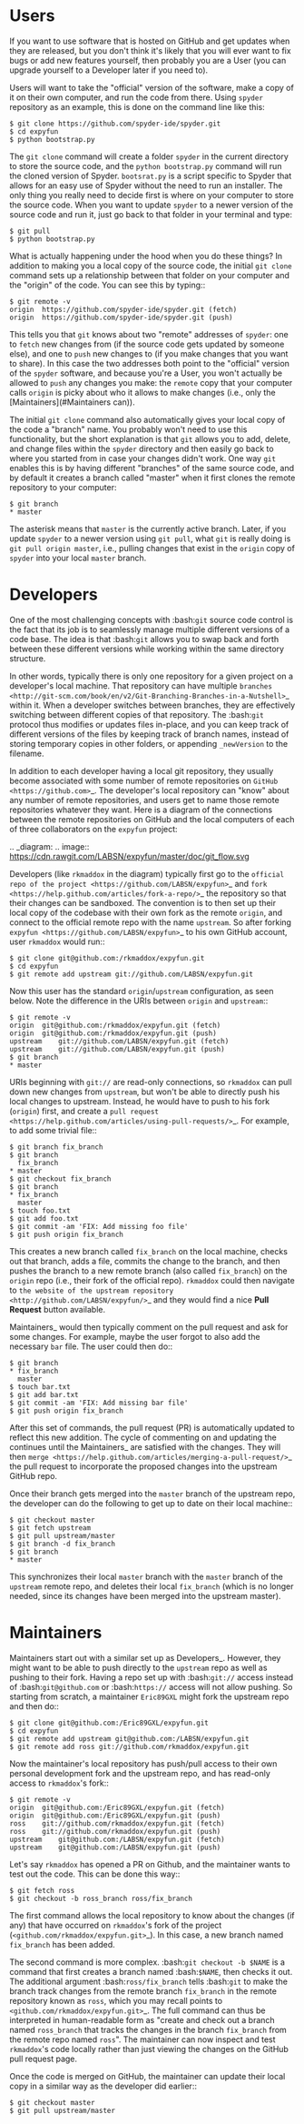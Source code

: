 # <a name="Users"></a>Users
If you want to use software that is hosted on GitHub and get updates when they
are released, but you don't think it's likely that you will ever want to fix
bugs or add new features yourself, then probably you are a User (you can upgrade
yourself to a Developer later if you need to).

Users will want to take the "official" version of the software, make a copy of
it on their own computer, and run the code from there. Using ``spyder``
repository as an example, this is done on the command line like this:

    $ git clone https://github.com/spyder-ide/spyder.git
    $ cd expyfun
    $ python bootstrap.py

The `git clone` command will create a folder ``spyder`` in the current
directory to store the source code, and the `python bootstrap.py`
command will run the cloned version of Spyder. `bootsrat.py` is a script specific to Spyder that allows for an easy use of Spyder without the need to run an installer. The only thing you really need to decide first is where on
your computer to store the source code. When you want to update ``spyder`` to a
newer version of the source code and run it, just go back to that folder in your terminal
and type:

    $ git pull
    $ python bootstrap.py

What is actually happening under the hood when you do these things? In addition
to making you a local copy of the source code, the initial `git clone`
command sets up a relationship between that folder on your computer and the
"origin" of the code. You can see this by typing::

    $ git remote -v
    origin	https://github.com/spyder-ide/spyder.git (fetch)
    origin	https://github.com/spyder-ide/spyder.git (push)

This tells you that `git` knows about two "remote" addresses of
``spyder``: one to ``fetch`` new changes from (if the source code gets updated
by someone else), and one to ``push`` new changes to (if you make changes that
you want to share). In this case the two addresses both point to the "official"
version of the ``spyder`` software, and because you're a User, you won't
actually be allowed to ``push`` any changes you make: the ``remote`` copy that
your computer calls ``origin`` is picky about who it allows to make changes
(i.e., only the [Maintainers](#Maintainers can)).

The initial `git clone` command also automatically gives your local copy
of the code a "branch" name. You probably won't need to use this functionality,
but the short explanation is that `git` allows you to add, delete, and
change files within the ``spyder`` directory and then easily go back to where
you started from in case your changes didn't work. One way `git` enables
this is by having different "branches" of the same source code, and by default
it creates a branch called "master" when it first clones the remote repository
to your computer:

    $ git branch
    * master

The asterisk means that ``master`` is the currently active branch. Later, if you
update ``spyder`` to a newer version using `git pull`, what `git`
is really doing is `git pull origin master`, i.e., pulling changes that
exist in the ``origin`` copy of ``spyder`` into your local ``master`` branch.

# <a name="Developers"></a>Developers

One of the most challenging concepts with :bash:`git` source code control
is the fact that its job is to seamlessly manage multiple different versions
of a code base. The idea is that :bash:`git` allows you to swap back and
forth between these different versions while working within the same directory
structure.

In other words, typically there is only one repository for a given project on
a developer's local machine. That repository can have multiple
`branches <http://git-scm.com/book/en/v2/Git-Branching-Branches-in-a-Nutshell>`_
within it.
When a developer switches between branches, they are effectively switching
between different copies of that repository. The :bash:`git` protocol thus
modifies or updates files in-place, and you can keep track of different versions
of the files by keeping track of branch names, instead of storing temporary
copies in other folders, or appending ``_newVersion`` to the filename.

In addition to each developer having a local git repository, they usually become
associated with some number of remote repositories on
`GitHub <https://github.com>`_. The developer's local repository can "know"
about any number of remote repositories, and users get to name those remote
repositories whatever they want. Here is a diagram of the connections between
the remote repositories on GitHub and the local computers of each of three
collaborators on the ``expyfun`` project:

.. _diagram:
.. image:: https://cdn.rawgit.com/LABSN/expyfun/master/doc/git_flow.svg

Developers (like ``rkmaddox`` in the diagram) typically first go to the
`official repo of the project <https://github.com/LABSN/expyfun>`_
and `fork <https://help.github.com/articles/fork-a-repo/>`_ the repository so
that their changes can be sandboxed. The convention is to then set up their
local copy of the codebase with their own fork as the remote ``origin``, and
connect to the official remote repo with the name ``upstream``. So after forking
`expyfun <https://github.com/LABSN/expyfun>`_ to his own GitHub account, user
``rkmaddox`` would run::

    $ git clone git@github.com:/rkmaddox/expyfun.git
    $ cd expyfun
    $ git remote add upstream git://github.com/LABSN/expyfun.git

Now this user has the standard ``origin``/``upstream`` configuration, as seen
below. Note the difference in the URIs between ``origin`` and ``upstream``::

    $ git remote -v
    origin	git@github.com:/rkmaddox/expyfun.git (fetch)
    origin	git@github.com:/rkmaddox/expyfun.git (push)
    upstream	git://github.com/LABSN/expyfun.git (fetch)
    upstream	git://github.com/LABSN/expyfun.git (push)
    $ git branch
    * master

URIs beginning with ``git://`` are read-only connections, so ``rkmaddox`` can
pull down new changes from ``upstream``, but won't be able to directly push his
local changes to upstream. Instead, he would have to push to his fork
(``origin``) first, and create a
`pull request <https://help.github.com/articles/using-pull-requests/>`_.
For example, to add some trivial file::

    $ git branch fix_branch
    $ git branch
      fix_branch
    * master
    $ git checkout fix_branch
    $ git branch
    * fix_branch
      master
    $ touch foo.txt
    $ git add foo.txt
    $ git commit -am 'FIX: Add missing foo file'
    $ git push origin fix_branch

This creates a new branch called ``fix_branch`` on the local machine, checks out
that branch, adds a file, commits the change to the branch, and then pushes the
branch to a new remote branch (also called ``fix_branch``) on the ``origin``
repo (i.e., their fork of the official repo). ``rkmaddox`` could then navigate
to `the website of the upstream repository <http://github.com/LABSN/expyfun/>`_
and they would find a nice **Pull Request** button available.

Maintainers_ would then typically comment on the pull request and ask for
some changes. For example, maybe the user forgot to also add the necessary
``bar`` file. The user could then do::

    $ git branch
    * fix_branch
      master
    $ touch bar.txt
    $ git add bar.txt
    $ git commit -am 'FIX: Add missing bar file'
    $ git push origin fix_branch

After this set of commands, the pull request (PR) is automatically
updated to reflect this new addition. The cycle of commenting on and
updating the continues until the Maintainers_ are satisfied with the
changes. They will then
`merge <https://help.github.com/articles/merging-a-pull-request/>`_ the pull
request to incorporate the proposed changes into the upstream GitHub repo.

Once their branch gets merged into the ``master`` branch of
the upstream repo, the developer can do the following to get
up to date on their local machine::

    $ git checkout master
    $ git fetch upstream
    $ git pull upstream/master
    $ git branch -d fix_branch
    $ git branch
    * master

This synchronizes their local ``master`` branch with the ``master`` branch of
the ``upstream`` remote repo, and deletes their local ``fix_branch`` (which is
no longer needed, since its changes have been merged into the upstream master).

# <a name="Maintainers"></a>Maintainers

Maintainers start out with a similar set up as Developers_. However, they might
want to be able to push directly to the ``upstream`` repo as well as pushing to
their fork. Having a repo set up with :bash:`git://` access instead of
:bash:`git@github.com` or :bash:`https://` access will not allow pushing. So
starting from scratch, a maintainer ``Eric89GXL`` might fork the upstream repo
and then do::

    $ git clone git@github.com:/Eric89GXL/expyfun.git
    $ cd expyfun
    $ git remote add upstream git@github.com:/LABSN/expyfun.git
    $ git remote add ross git://github.com/rkmaddox/expyfun.git

Now the maintainer's local repository has push/pull access to their own personal
development fork and the upstream repo, and has read-only access to
``rkmaddox``'s fork::

    $ git remote -v
    origin	git@github.com:/Eric89GXL/expyfun.git (fetch)
    origin	git@github.com:/Eric89GXL/expyfun.git (push)
    ross	git://github.com/rkmaddox/expyfun.git (fetch)
    ross	git://github.com/rkmaddox/expyfun.git (push)
    upstream	git@github.com:/LABSN/expyfun.git (fetch)
    upstream	git@github.com:/LABSN/expyfun.git (push)

Let's say ``rkmaddox`` has opened a PR on Github, and the maintainer wants
to test out the code. This can be done this way::

    $ git fetch ross
    $ git checkout -b ross_branch ross/fix_branch

The first command allows the local repository to know about the changes (if
any) that have occurred on ``rkmaddox``'s fork of the project
(`<github.com/rkmaddox/expyfun.git>`_).
In this case, a new branch named ``fix_branch`` has been added.

The second command is more complex. :bash:`git checkout -b $NAME` is a command
that first creates a branch named :bash:`$NAME`, then checks it out. The
additional argument :bash:`ross/fix_branch` tells :bash:`git` to make the
branch track changes from the remote branch ``fix_branch`` in the remote
repository known as ``ross``, which you may recall points to
`<github.com/rkmaddox/expyfun.git>`_. The full command can thus be interpreted
in human-readable form as "create and check out a branch named
``ross_branch`` that tracks the changes in the branch
``fix_branch`` from the remote repo named ``ross``". The maintainer can
now inspect and test ``rkmaddox``'s code locally rather than just viewing the
changes on the GitHub pull request page.

Once the code is merged on GitHub, the maintainer can update their local copy
in a similar way as the developer did earlier::

    $ git checkout master
    $ git pull upstream/master
